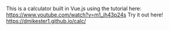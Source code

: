 This is a calculator built in Vue.js using the tutorial here: https://www.youtube.com/watch?v=m1_ih43p24s
Try it out here! https://dmikester1.github.io/calc/
